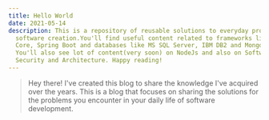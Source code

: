 ```yaml
---
title: Hello World
date: 2021-05-14
description: This is a repository of reusable solutions to everyday problems in
  software creation.You'll find useful content related to frameworks like .NET
  Core, Spring Boot and databases like MS SQL Server, IBM DB2 and MongoDb.
  You'll also see lot of content(very soon) on NodeJs and also on Software
  Security and Architecture. Happy reading!
---
```


>Hey there! I've created this blog to share the knowledge I've acquired over the years.
This is a blog that focuses on sharing the solutions for the problems you encounter in your daily life of software development.
